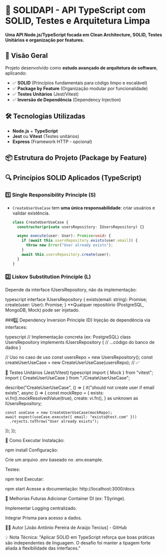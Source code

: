 # 🚀 SOLIDAPI - API TypeScript com SOLID, Testes e Arquitetura Limpa

**Uma API Node.js/TypeScript focada em Clean Architecture, SOLID, Testes Unitários e organização por features.**

## 📌 Visão Geral
Projeto desenvolvido como **estudo avançado de arquitetura de software**, aplicando:
- ✅ **SOLID** (Princípios fundamentais para código limpo e escalável)
- ✅ **Package by Feature** (Organização modular por funcionalidade)
- ✅ **Testes Unitários** (Jest/Vitest)
- ✅ **Inversão de Dependência** (Dependency Injection)

## 🛠 Tecnologias Utilizadas
- **Node.js** + **TypeScript**
- **Jest** ou **Vitest** (Testes unitários)
- **Express** (Framework HTTP - opcional)

## 📦 Estrutura do Projeto (Package by Feature)

## 🔍 Princípios SOLID Aplicados (TypeScript)
### 1️⃣ **Single Responsibility Principle (S)**
- `CreateUserUseCase` tem **uma única responsabilidade**: criar usuários e validar existência.
  ```typescript
  class CreateUserUseCase {
    constructor(private usersRepository: IUsersRepository) {}

    async execute(user: User): Promise<void> {
      if (await this.usersRepository.exists(user.email)) {
        throw new Error("User already exists");
      }
      await this.usersRepository.create(user);
    }
  }

### 2️⃣ Liskov Substitution Principle (L)
Depende da interface IUsersRepository, não da implementação:

typescript
interface IUsersRepository {
  exists(email: string): Promise<boolean>;
  create(user: User): Promise<void>;
}
**Qualquer repositório (PostgreSQL, MongoDB, Mock) pode ser injetado.

###3️⃣ Dependency Inversion Principle (D)
Injeção de dependência via interfaces:

typescript
// Implementação concreta (ex: PostgreSQL)
class UsersRepository implements IUsersRepository {
  // ...código do banco de dados
}

// Uso no caso de uso
const usersRepo = new UsersRepository();
const createUserUseCase = new CreateUserUseCase(usersRepo); // ✅

🧪 Testes Unitários (Jest/Vitest)
typescript
import { Mock } from "vitest";
import { CreateUserUseCase } from "./CreateUserUseCase";

describe("CreateUserUseCase", () => {
  it("should not create user if email exists", async () => {
    const mockRepo = {
      exists: vi.fn().mockResolvedValue(true),
      create: vi.fn(),
    } as unknown as IUsersRepository;

    const useCase = new CreateUserUseCase(mockRepo);
    await expect(useCase.execute({ email: "exists@test.com" }))
      .rejects.toThrow("User already exists");
  });
});

🚀 Como Executar
Instalação:

npm install
Configuração:

Crie um arquivo .env baseado no .env.example.

Testes:

npm test
Executar:

npm start
Acesse a documentação: http://localhost:3000/docs

📝 Melhorias Futuras
Adicionar Container DI (ex: TSyringe).

Implementar Logging centralizado.

Integrar Prisma para acesso a dados.

👨‍💻 Autor
[João Antônio Pereira de Araújo Tercius] - GitHub

💡 Nota Técnica:
"Aplicar SOLID em TypeScript reforça que boas práticas são independentes de linguagem. O desafio foi manter a tipagem forte aliada à flexibilidade das interfaces."
